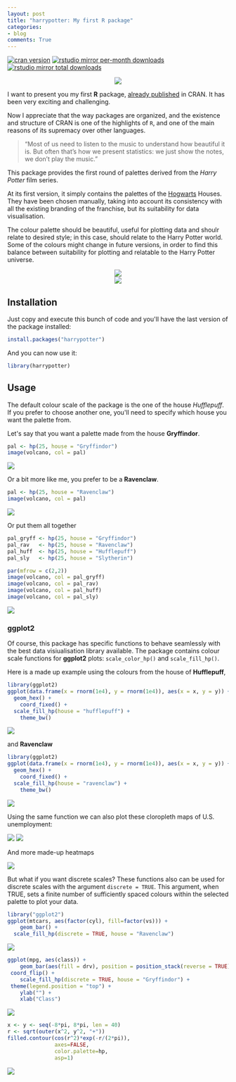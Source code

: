 ```yaml
---
layout: post
title: "harrypotter: My first R package"
categories:
- blog
comments: True
---
```


[![cran version](http://www.r-pkg.org/badges/version/harrypotter)](https://cran.r-project.org/package=harrypotter)
[![rstudio mirror per-month downloads](http://cranlogs.r-pkg.org/badges/harrypotter)](https://github.com/metacran/cranlogs.app)
[![rstudio mirror total downloads](http://cranlogs.r-pkg.org/badges/grand-total/harrypotter?color=yellowgreen)](https://github.com/metacran/cranlogs.app)

<center><img src="https://raw.githubusercontent.com/aljrico/aljrico.github.io/master/_posts/images/hogwarts_shield.png"></center>


I want to present you my first **R** package, [already published](https://cran.r-project.org/package=harrypotter) in CRAN. It has been very exciting and challenging.  

Now I appreciate that the way packages are organized, and the existence and structure of CRAN is one of the highlights of `R`, and one of the main reasons of its supremacy over other languages.


> “Most of us need to listen to the music to understand how beautiful it is. But often that’s how we present statistics: we just show the notes, we don’t play the music.” 

This package provides the first round of palettes derived from the *Harry Potter* film series.

At its first version, it simply contains the palettes of the [Hogwarts](https://en.wikipedia.org/wiki/Hogwarts) Houses. They have been chosen manually, taking into account its consistency with all the existing branding of the franchise, but its suitability for data visualisation. 

The colour palette should be beautiful, useful for plotting data and shoulr relate to desired style; in this case, should relate to the Harry Potter world. Some of the colours might change in future versions, in order to find this balance between suitability for plotting and relatable to the Harry Potter universe.

<center><img src="https://raw.githubusercontent.com/aljrico/aljrico.github.io/master/_posts/images/hogwarts-houses.png"></center>

<center><img src="https://raw.githubusercontent.com/aljrico/aljrico.github.io/master/_posts/images/show_scales2-1.png"></center>




Installation
-------------

Just copy and execute this bunch of code and you'll have the last version of the package installed:


```r
install.packages("harrypotter")
```

And you can now use it:


```r
library(harrypotter)
```

Usage
-----

The default colour scale of the package is the one of the house *Hufflepuff*. If you prefer to choose another one, you'll need to specify which house you want the palette from.

Let's say that you want a palette made from the house **Gryffindor**.


```r
pal <- hp(25, house = "Gryffindor")
image(volcano, col = pal)
```

![](first_r_package_files/figure-html/unnamed-chunk-3-1.png)<!-- -->

Or a bit more like me, you prefer to be a **Ravenclaw**.


```r
pal <- hp(25, house = "Ravenclaw")
image(volcano, col = pal)
```

![](first_r_package_files/figure-html/unnamed-chunk-4-1.png)<!-- -->

Or put them all together


```r
pal_gryff <- hp(25, house = "Gryffindor")
pal_rav   <- hp(25, house = "Ravenclaw")
pal_huff  <- hp(25, house = "Hufflepuff")
pal_sly   <- hp(25, house = "Slytherin")

par(mfrow = c(2,2))
image(volcano, col = pal_gryff)
image(volcano, col = pal_rav)
image(volcano, col = pal_huff)
image(volcano, col = pal_sly)
```

![](first_r_package_files/figure-html/unnamed-chunk-5-1.png)<!-- -->

### ggplot2

Of course, this package has specific functions to behave seamlessly with the best data visiualisation library available. 
The package contains colour scale functions for **ggplot2** plots: `scale_color_hp()` and `scale_fill_hp()`.


Here is a made up example using the colours from the house of **Hufflepuff**,


```r
library(ggplot2)
ggplot(data.frame(x = rnorm(1e4), y = rnorm(1e4)), aes(x = x, y = y)) +
  geom_hex() + 
	coord_fixed() +
  scale_fill_hp(house = "hufflepuff") + 
	theme_bw()
```

![](first_r_package_files/figure-html/unnamed-chunk-6-1.png)<!-- -->

and **Ravenclaw**


```r
library(ggplot2)
ggplot(data.frame(x = rnorm(1e4), y = rnorm(1e4)), aes(x = x, y = y)) +
  geom_hex() + 
	coord_fixed() +
  scale_fill_hp(house = "ravenclaw") + 
	theme_bw()
```

![](first_r_package_files/figure-html/unnamed-chunk-7-1.png)<!-- -->

Using the same function we can also plot these cloropleth maps of U.S. unemployment:

![](https://github.com/aljrico/aljrico.github.io/blog/master/_posts/images/ggplot2-1.png?raw=true)
![](https://github.com/aljrico/aljrico.github.io/blog/master/_posts/images/ggplot2-2.png?raw=true)

And more made-up heatmaps

![](first_r_package_files/figure-html/unnamed-chunk-8-1.png)<!-- -->


But what if you want discrete scales? These functions also can be used for discrete scales with the argument `discrete = TRUE`. This argument, when TRUE, sets a finite number of sufficiently spaced colours within the selected palette to plot your data.


```r
library("ggplot2")
ggplot(mtcars, aes(factor(cyl), fill=factor(vs))) +  
	geom_bar() +
  scale_fill_hp(discrete = TRUE, house = "Ravenclaw")
```

![](first_r_package_files/figure-html/unnamed-chunk-9-1.png)<!-- -->


```r
ggplot(mpg, aes(class)) +
	geom_bar(aes(fill = drv), position = position_stack(reverse = TRUE)) +
 coord_flip() +
	scale_fill_hp(discrete = TRUE, house = "Gryffindor") +
 theme(legend.position = "top") +
	ylab("") +
	xlab("Class")
```

![](first_r_package_files/figure-html/unnamed-chunk-10-1.png)<!-- -->




```r
x <- y <- seq(-8*pi, 8*pi, len = 40)
r <- sqrt(outer(x^2, y^2, "+"))
filled.contour(cos(r^2)*exp(-r/(2*pi)), 
               axes=FALSE,
               color.palette=hp,
               asp=1)
```

![](first_r_package_files/figure-html/unnamed-chunk-11-1.png)<!-- -->

